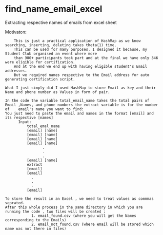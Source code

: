 # find_name_email_excel
Extracting respective names of emails from excel sheet

Motivaton:

        This is just a practical application of HashMap as we know searching, inserting, deleting takes theta(1) time.
        This can be used for many purposes, I designed it because, my Student Club organised an event where more 
        than 900+ participants took part and at the final we have only 346 were eligible for certification.
        And at the end we end up with having eligible student's Email addresses.
        But we required names respective to the Email address for auto generating certification script.

    What I just simply did I used HashMap to store Email as key and their Name and phone number as Values in form of pair.
    
    In the code the variable total_email_name takes the total pairs of Email ,Names, and phone numbers the extract variable is for the number of    email's name you want to find:
    You just need to paste the email and names in the format [email] and its respective [names]
          Input:
              total_emal_name
              [email] [name]
              [email] [name]
              [email] [name]
              [email] [name]
                     .
                     . 
                     .
              [email] [name]
              extract
              [email]
              [email]
                .
                .
                .
              [email]
    
    To store the result in an Excel , we need to treat values as commmas seprated.
    After this whole process in the same directory in which you are running the code , two files will be created :
                1. email_found.csv (where you will get the Names corresponding to the Emails)
                2. email_not_found.csv (where email will be stored which name was not there in files)
              
